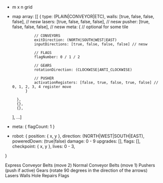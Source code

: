 - m x n grid

- map array:
    [[
        {
            type: (PLAIN|CONVEYOR|ETC),
            walls: [true, false, false, false], // nesw
            lasers: [true, false, false, false], // nesw
            pusher: [true, false, false, false], // nesw
            meta: {
                // optional for some tile

                // CONVEYORS
                exitDirection: (NORTH|SOUTH|WEST|EAST)
                inputDirections: [true, false, false, false] // nesw

                // FLAGS
                flagNumber: 0 / 1 / 2

                // GEARS
                rotationDirection: (CLOCKWISE|ANTI_CLOCKWISE)

                // PUSHER
                activationRegisters: [false, true, false, true, false] // 0, 1, 2, 3, 4 register move
            }
            
        },
        {},
        {},
    ], ...]

- meta: 
{
    flagCount: 1
}

- robot:
{
    position: { x, y },
    direction: (NORTH|WEST|SOUTH|EAST),
    poweredDown: (true|false)
    damage: 0 - 9
    upgrades: [],
    flags: [],
    checkpoint: { x, y },
    lives: 0 - 3,

}


Express Conveyor Belts (move 2)
Normal Conveyor Belts (move 1)
Pushers (push if active)
Gears (rotate 90 degrees in the direction of the arrows)
Lasers
Walls
Hole
Repairs
Flags
